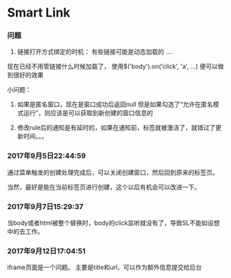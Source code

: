 # Smart Link
### 问题
1. 链接打开方式绑定的时机：
有些链接可能是动态加载的
....


现在已经不用管链接什么时候加载了，
使用$('body').on('click', 'a', ...)
便可以做到很好的效果


小问题：
1. 如果是匿名窗口，现在是窗口成功后返回null
但是如果勾选了“允许在匿名模式运行”，则应该是可以获取到新创建的窗口信息的

2. 修改rule后的通知是有延时的，如果在通知前，标签就被激活了，就错过了更新时间。。。

### 2017年9月5日22:44:59
通过菜单触发的创建处理完成后，可以关闭创建窗口，然后回到原来的标签页。

当然，最好是能在当前标签页进行创建，这个以后有机会可以改进一下。

### 2017年9月7日15:29:37
当body或者html被整个替换时，body的click监听就没有了，导致SL不能如设想中的去工作。


### 2017年9月12日17:04:51
iframe页面是一个问题。
主要是title和url，可以作为额外信息提交给后台
